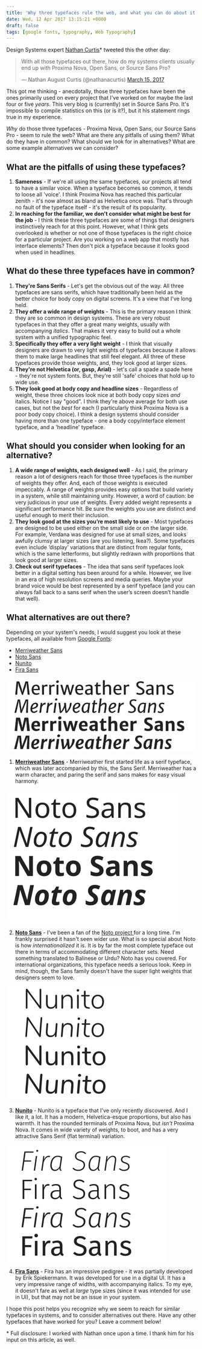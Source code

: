 ```yaml
---
title: 'Why three typefaces rule the web, and what you can do about it'
date: Wed, 12 Apr 2017 13:15:21 +0000
draft: false
tags: [google fonts, typography, Web Typography]
---
```


Design Systems expert [Nathan Curtis](http://eightshapes.com/nathan-curtis.html)* tweeted this the other day:

<blockquote class="twitter-tweet" data-lang="en"><p lang="en" dir="ltr">With all those typefaces out there, how do my systems clients usually end up with Proxima Nova, Open Sans, or Source Sans Pro?</p>&mdash; Nathan August Curtis (@nathanacurtis) <a href="https://twitter.com/nathanacurtis/status/841964283562987520">March 15, 2017</a></blockquote>
<script async src="//platform.twitter.com/widgets.js" charset="utf-8"></script>

This got me thinking - anecdotally, those three typefaces have been the ones primarily used on every project that I've worked on for maybe the last four or five *years*. This very blog is (currently) set in Source Sans Pro. It's impossible to compile statistics on this (or is it?), but it his statement rings true in my experience.

*Why* do those three typefaces - Proxima Nova, Open Sans, our Source Sans Pro - seem to rule the web? What are there any pitfalls of using them? What do they have in common? What should we look for in alternatives? What are some example alternatives we can consider?

<!--more-->

## What are the pitfalls of using these typefaces?

1. **Sameness** - If we're all using the same typefaces, our projects all tend to have a similar voice. When a typeface becomes so common, it tends to loose all 'voice'. I think Proxima Nova has reached this particular zenith - it's now almost as bland as Helvetica once was. That's through no fault of the typeface itself - it's the result of its popularity.
2. **In reaching for the familiar, we don't consider what might be best for the job** - I think these three typefaces are some of things that designers instinctively reach for at this point. However, what I think gets overlooked is whether or not one of those typefaces is the right choice for a particular project. Are you working on a web app that mostly has interface elements? Then don't pick a typeface because it looks good when used in headlines.

## What do these three typefaces have in common?

1. **They're Sans Serifs** - Let's get the obvious out of the way. All three typefaces are sans serifs, which have traditionally been held as the better choice for body copy on digital screens. It's a view that I've long held.
2. **They offer a wide range of weights** - This is the primary reason I think they are so common in design systems. These are very robust typefaces in that they offer a great many weights, usually with accompanying *italics*. That makes it very easy to build out a whole system with a unified typographic feel.
3. **Specifically they offer a very light weight** - I think that visually designers are drawn to very light weights of typefaces because it allows them to make large headlines that still feel elegant. All three of these typefaces provide those weights, and, they look good at larger sizes.
4. **They're not Helvetica (or, gasp, Arial)** - let's call a spade a spade here - they're not system fonts. But, they're still 'safe' choices that hold up to wide use.
5. **They look good at body copy and headline sizes** - Regardless of weight, these three choices look nice at both body copy sizes *and* italics. Notice I say "good". I think they're above average for both use cases, but not the *best* for each (I particularly think Proxima Nova is a poor body copy choice). I think a design systems should consider having more than one typeface - one a body copy/interface element typeface, and a 'headline' typeface.

## What should you consider when looking for an alternative?

1. **A wide range of weights, each designed well** - As I said, the primary reason a lot of designers reach for those three typefaces is the number of weights they offer. And, each of those weights is executed impeccably. A range of weights provides easy options that build variety in a system, while still maintaining unity. However, a word of caution: be very judicious in your use of weights. Every added weight represents a significant performance hit. Be sure the weights you use are distinct and useful enough to merit their inclusion.
2. **They look good at the sizes you’re most likely to use** - Most typefaces are designed to be used either on the small side or on the larger side. For example, Verdana was designed for use at small sizes, and looks awfully clumsy at larger sizes (are you listening, Ikea?). Some typefaces even include ‘display’ variations that are distinct from regular fonts, which is the same letterforms, but slightly redrawn with proportions that look good at larger sizes.
3. **Check out serif typefaces** - The idea that sans serif typefaces look better in a digital setting has been around for a while. However, we live in an era of high resolution screens and media queries. Maybe your brand voice would be best represented by a serif typeface (and you can always fall back to a sans serif when the user’s screen doesn’t handle that well).

## What alternatives are out there?

Depending on your system's needs, I would suggest you look at these typefaces, all available from [Google Fonts](https://fonts.google.com):

* [Merriweather Sans](https://fonts.google.com/specimen/Merriweather+Sans)
* [Noto Sans](https://fonts.google.com/specimen/Noto+Sans)
* [Nunito](https://fonts.google.com/specimen/Nunito)
* [Fira Sans](https://fonts.google.com/specimen/Fira+Sans)

![Merriweather Sans Sample](../images/Screen-Shot-2017-03-31-at-12.26.17-PM.png)

1. **[Merriweather Sans](https://fonts.google.com/specimen/Merriweather+Sans)** - Merriweather first started life as a serif typeface, which was later accompanied by this, the Sans Serif. Merriweather has a warm character, and paring the serif and sans makes for easy visual harmony.

![Noto Sans Sample](../images/Screen-Shot-2017-03-31-at-12.25.48-PM.png)

2. **[Noto Sans](https://fonts.google.com/specimen/Noto+Sans)** - I've been a fan of the [Noto project ](https://www.google.com/get/noto/) for a long time. I'm frankly surprised it hasn't seen wider use. What is so special about Noto is how _internationalized_ it is. It is by far the most complete typeface out there in terms of accommodating different character sets. Need something translated to Balinese or Urdu? Noto has you covered. For international organizations, this typeface needs a serious look. Keep in mind, though, the Sans family doesn't have the super light weights that designers seem to love.

![Nunito Sample](../images/Screen-Shot-2017-03-31-at-12.27.03-PM.png)

3. **[Nunito](https://fonts.google.com/specimen/Nunito)** - Nunito is a typeface that I've only recently discovered. And I like it, a lot. It has a modern, Helvetica-esque proportions, but also has warmth. It has the rounded terminals of Proxima Nova, but  *isn't* Proxima Nova. It comes in wide variety of weights, to boot, and has a very attractive Sans Serif (flat terminal) variation.

![Fira Sans Sample](../images/Screen-Shot-2017-03-31-at-12.27.45-PM.png)

4. **[Fira Sans](https://fonts.google.com/specimen/Fira+Sans)** - Fira has an impressive pedigree - it was partially developed by Erik Spiekermann. It was developed for use in a digital UI. It has a very impressive range of widths, with accompanying italics. To my eye, it doesn't fare as well at *large* type sizes (since it was intended for use in UI), but that may not be an issue in your system.

I hope this post helps you recognize why we seem to reach for similar typefaces in systems, and to consider alternatives out there. Have any other typefaces that have worked for you? Leave a comment below!

\* Full disclosure: I worked with Nathan once upon a time. I thank him for his input on this article, as well.